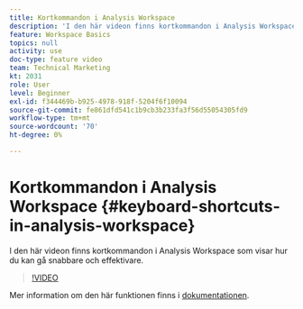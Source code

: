 ```yaml
---
title: Kortkommandon i Analysis Workspace
description: 'I den här videon finns kortkommandon i Analysis Workspace som visar hur du kan gå snabbare och effektivare. '
feature: Workspace Basics
topics: null
activity: use
doc-type: feature video
team: Technical Marketing
kt: 2031
role: User
level: Beginner
exl-id: f344469b-b925-4978-918f-5204f6f10094
source-git-commit: fe861dfd541c1b9cb3b233fa3f56d55054305fd9
workflow-type: tm+mt
source-wordcount: '70'
ht-degree: 0%

---
```


# Kortkommandon i Analysis Workspace {#keyboard-shortcuts-in-analysis-workspace}

I den här videon finns kortkommandon i Analysis Workspace som visar hur du kan gå snabbare och effektivare.

>[!VIDEO](https://video.tv.adobe.com/v/23984/?quality=12)

Mer information om den här funktionen finns i [dokumentationen](https://experienceleague.adobe.com/docs/analytics/analyze/analysis-workspace/build-workspace-project/fa-shortcut-keys.html?lang=en).
